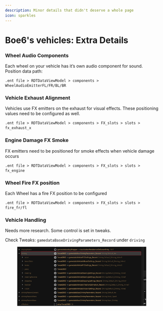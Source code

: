 ```yaml
---
description: Minor details that didn't deserve a whole page
icon: sparkles
---
```


# Boe6's vehicles: Extra Details



### Wheel Audio Components

Each wheel on your vehicle has it’s own audio component for sound. Position data path:

```
.ent file > RDTDataViewModel > components > WheelAudioEmitterFL/FR/BL/BR
```

### Vehicle Exhaust Alignment

Vehicles use FX emitters on the exhaust for visual effects. These positioning values need to be configured as well.

```
.ent file > RDTDataViewModel > components > FX_slots > slots > fx_exhaust_x

```

### Engine Damage FX Smoke

FX emitters need to be positioned for smoke effects when vehicle damage occurs

```
.ent file > RDTDataViewModel > components > FX_slots > slots > fx_engine 
```

### Wheel Fire FX position

Each Wheel has a fire FX position to be configured

```
.ent file > RDTDataViewModel > components > FX_slots > slots > fire_fr/fl
```

### Vehicle Handling

Needs more research. Some control is set in tweaks.

Check Tweaks: `gamedataBaseDrivingParameters_Record` under `driving`

<figure><img src="../../../.gitbook/assets/drivingTweaks.PNG" alt=""><figcaption></figcaption></figure>























